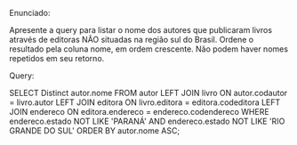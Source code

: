 Enunciado:

Apresente a query para listar o nome dos autores que publicaram livros através de editoras NÃO situadas na região sul do Brasil. Ordene o resultado pela coluna nome, em ordem crescente. Não podem haver nomes repetidos em seu retorno.

Query:

SELECT Distinct autor.nome
FROM
autor 
LEFT JOIN livro ON autor.codautor = livro.autor
LEFT JOIN editora  ON livro.editora = editora.codeditora
LEFT JOIN endereco  ON editora.endereco = endereco.codendereco
WHERE endereco.estado NOT LIKE 'PARANÁ' AND endereco.estado NOT LIKE 'RIO GRANDE DO SUL'
ORDER BY autor.nome ASC;
